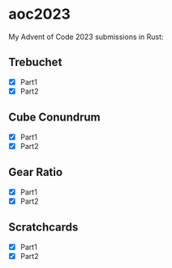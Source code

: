 # aoc2023
My Advent of Code 2023 submissions in Rust:
## Trebuchet
- [x] Part1
- [x] Part2
## Cube Conundrum
- [x] Part1
- [x] Part2
## Gear Ratio
- [x] Part1
- [x] Part2
## Scratchcards
- [x] Part1
- [x] Part2

